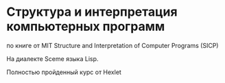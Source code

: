 # Структура и интерпретация компьютерных программ

по книге от MIT Structure and Interpretation of Computer Programs (SICP)

На диалекте Sceme языка Lisp.

Полностью пройденный курс от Hexlet 